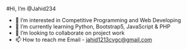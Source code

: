  #Hi, I’m @Jahid234
- 👀 I’m interested in Competitive Programming and Web Developing
- 🌱 I’m currently learning Python, Bootstrap5, JavaScript & PHP
- 💞️ I’m looking to collaborate on project work
- 📫 How to reach me Email - jahid1213cvgc@gmail.com

<!---
Jahid234/Jahid234 is a ✨ special ✨ repository because its `README.md` (this file) appears on your GitHub profile.
You can click the Preview link to take a look at your changes.
--->
